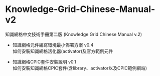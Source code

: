 # Knowledge-Grid-Chinese-Manual-v2
知識網格中文技術手冊第二版 (Knowledge Grid Chinese Manual v.2)

- 知識網格元件編寫環境最小佈署方案 v0.4  
如何安裝知識網格活化器(activator)及官方範例元件

- 知識網格CPIC套件安裝說明 v0.1  
如何安裝知識網格CPIC套件(含library、activator以及CPIC範例網站)  
